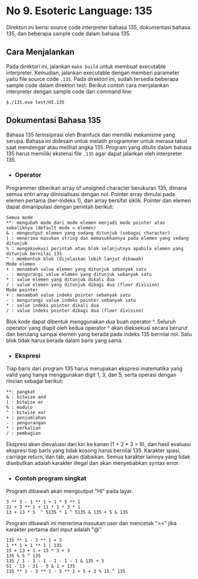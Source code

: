 # No 9. Esoteric Language: 135
Direktori ini berisi source code interpreter bahasa 135, dokumentasi bahasa 135, dan beberapa sample code dalam bahasa 135.

## Cara Menjalankan

Pada direktori ini, jalankan `make build` untuk membuat executable interpreter. Kemudian, jalankan executable dengan memberi parameter yaitu file source code `.135`. Pada direktori ini, sudah tersedia beberapa sample code dalam direktori test. Berikut contoh cara menjalankan interpreter dengan sample code dari command line:

```
$./135.exe test/HI.135
```

## Dokumentasi Bahasa 135
Bahasa 135 terinsipirasi oleh Brainfuck dan memiliki mekanisme yang serupa. Bahasa ini didesain untuk melatih programmer untuk merasa takut saat mendengar atau melihat angka 135. Program yang ditulis dalam bahasa 135 harus memiliki ekstensi file `.135` agar dapat jalankan oleh interpreter 135.

- ### Operator
Programmer diberikan array of unsigned character berukuran 135, dimana semua entri array diinisialisasi dengan nol. Pointer array dimulai pada elemen pertama (ber-indeks 1), dan array bersifat siklik. Pointer dan elemen dapat dimanipulasi dengan perintah berikut:

```
Semua mode
**: mengubah mode dari mode elemen menjadi mode pointer atau sebaliknya (default mode = elemen)
& : mengoutput elemen yang sedang ditunjuk (sebagai character)
| : menerima masukan string dan memasukkannya pada elemen yang sedang ditunjuk
% : mengeksekusi perintah atau blok selanjutnya apabila elemen yang ditunjuk bernilai 135
^ : membentuk blok (dijelaskan lebih lanjut dibawah)
Mode elemen
+ : menambah value elemen yang ditunjuk sebanyak satu
- : mengurangi value elemen yang ditunjuk sebanyak satu
* : value elemen yang ditunjuk dikali dua
/ : value elemen yang ditunjuk dibagi dua (floor division)
Mode pointer 
+ : menambah value indeks pointer sebanyak satu
- : mengurangi value indeks pointer sebanyak satu
* : value indeks pointer dikali dua
/ : value indeks pointer dibagi dua (floor division)
```

Blok kode dapat dibentuk menggunakan dua buah operator ^. Seluruh operator yang diapit oleh kedua operator ^ akan dieksekusi secara berurut dan berulang sampai elemen yang berada pada indeks 135 bernilai nol. Satu blok tidak harus berada dalam baris yang sama.

- ### Ekspresi
Tiap baris dari program 135 harus merupakan ekspresi matematika yang valid yang hanya menggunakan digit 1, 3, dan 5, serta operasi dengan rincian sebagai berikut:

```
**: pangkat
& : bitwise and
| : bitwise or
% : modulo
^ : bitwise xor
+ : penjumlahan
- : pengurangan
* : perkalian
/ : pembagian
```

Ekspresi akan dievaluasi dari kiri ke kanan (1 + 2 * 3 = 9), dan hasil evaluasi ekspresi tiap baris yang tidak kosong harus bernilai 135. Karakter spasi, carriage return, dan tab, akan diabaikan. Semua karakter lainnya yang tidak disebutkan adalah karakter illegal dan akan menyebabkan syntax error.

- ### Contoh program singkat
Program dibawah akan mengoutput "HI" pada layar.
```
3 ** 3 - 1 ** 1 + 1 * 5 ** 1 
31 + 3 ** 1 + 11 * 1 * 3 * 1
13 + 13 * 5  ^ 5135 * 1 ^ 5135 & 135 + 5 & 135
```

Program dibawah ini menerima masukan user dan mencetak "><" jika karakter pertama dari input adalah "@"
```
135 ** 1 - 3 ** 1 + 3
1 ** 1 + 1 ** 1 | 135
15 + 13 + 1 + 15 * 3 + 3
135 % 5 ^ 135
135 / 1 - 1 - 1 - 1 - 1 - 1 & 135 + 5
51 - 13 - 31 - 5 & 1 + 135
135 ** 1 - 3 ** 1 - 5 ** 1 + 5 + 3 % 15 ^ 135
```
